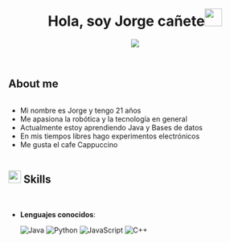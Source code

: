 <h1 align="center"><b>Hola, soy Jorge cañete</b><img src="https://media.giphy.com/media/hvRJCLFzcasrR4ia7z/giphy.gif" width="35"></h1>
<!--  -->
<p align="center">
  <a href="https://github.com/DenverCoder1/readme-typing-svg"><img src="https://readme-typing-svg.herokuapp.com/?font=Time+New+Roman&color=cyan&size=25&center=true&vCenter=true&width=600&height=100&lines=Estudiante+de+IT,++;UNPAZ;"></a>
</p>

<br>

	
## **About me**

<div style="display: flex; align-items: center;">
  <div>
    <ul>
      <li>Mi nombre es Jorge y tengo 21 años</li>
      <li>Me apasiona la robótica y la tecnología en general</li>
      <li>Actualmente estoy aprendiendo Java y Bases de datos</li>
      <li>En mis tiempos libres hago experimentos electrónicos</li>
      <li>Me gusta el cafe Cappuccino</li>
    </ul>
  </div>
<!---
  <div style="margin-left: 30px;">
	  
    <img src="./img/cafe.jpg" alt="Cafe" width="250">
	  
  </div>
  --->
</div>


## <img src="https://media2.giphy.com/media/QssGEmpkyEOhBCb7e1/giphy.gif?cid=ecf05e47a0n3gi1bfqntqmob8g9aid1oyj2wr3ds3mg700bl&rid=giphy.gif" width ="25"><b> Skills</b>
<br>

<p align="center">

- **Lenguajes conocidos**:
    
    ![Java](https://img.shields.io/badge/Java%20-%23F7DF1E.svg?style=for-the-badge&logo=java&logoColor=white)
    ![Python](https://img.shields.io/badge/Python%20-%2314354C.svg?style=for-the-badge&logo=python&logoColor=white)
    ![JavaScript](https://img.shields.io/badge/JavaScript%20-%23F7DF1E.svg?style=for-the-badge&logo=javascript&logoColor=black)
    ![C++](https://img.shields.io/badge/C++%20-%2300599C.svg?style=for-the-badge&logo=c%2B%2B&logoColor=white)

<br>   
<!---
jordanc72/jordanc72 is a ✨ special ✨ repository because its `README.md` (this file) appears on your GitHub profile.
You can click the Preview link to take a look at your changes.
--->
